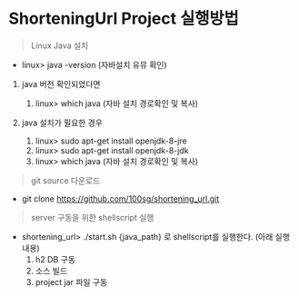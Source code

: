 # ShorteningUrl Project 실행방법
> Linux Java 설치

* linux> java -version (자바설치 유뮤 확인)
1. java 버전 확인되었다면  
    1. linux> which java (자바 설치 경로확인 및 복사)

2. java 설치가 필요한 경우
    1. linux> sudo apt-get install openjdk-8-jre
    2. linux> sudo apt-get install openjdk-8-jdk
    3. linux> which java (자바 설치 경로확인 및 복사)

> git source 다운로드
* git clone https://github.com/100sg/shortening_url.git
    
> server 구동을 위한 shellscript 실행
* shortening_url> ./start.sh {java_path} 로 shellscript를 실행한다. (아래 실행 내용)
    1. h2 DB 구동
    2. 소스 빌드
    3. project jar 파일 구동 
 
   




